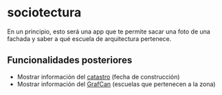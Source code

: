 # sociotectura

En un principio, esto será una app que te permite sacar una foto de una fachada y saber a qué escuela de arquitectura pertenece.

## Funcionalidades posteriores

- Mostrar información del [catastro](https://www.sedecatastro.gob.es/Accesos/SECAccDescargaDatos.aspx) (fecha de construcción)
- Mostrar información del [GrafCan](https://visor.grafcan.es/visorweb/) (escuelas que pertenecen a la zona)
